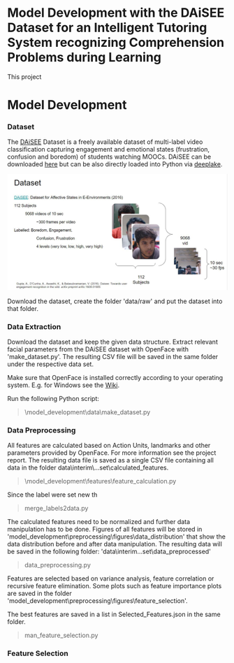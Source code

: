 # Model Development with the DAiSEE Dataset for an Intelligent Tutoring System recognizing Comprehension Problems during Learning
This project 


# Model Development
### Dataset
The [DAiSEE](https://arxiv.org/abs/1609.01885) Dataset is a freely available dataset of multi-label video classification
 capturing engagement and emotional states (frustration, confusion and boredom) of students watching MOOCs.
 DAiSEE can be downloaded [here](https://people.iith.ac.in/vineethnb/resources/daisee/index.html) but can be also 
 directly loaded into Python via [deeplake](https://datasets.activeloop.ai/docs/ml/datasets/daisee-dataset/).
 

![alt-text](Daisee.png) 
  
 Download the dataset, create the folder 'data/raw' and put the dataset into that folder.  

### Data Extraction
Download the dataset and keep the given data structure.
Extract relevant facial parameters from the DAiSEE dataset with OpenFace with 'make_dataset.py'. The resulting CSV 
file will be saved in the same folder under the respective data set.

Make sure that OpenFace is installed correctly according to your operating system. 
E.g. for Windows see the [Wiki](https://github.com/TadasBaltrusaitis/OpenFace/wiki/Windows-Installation).

Run the following Python script:
> \model_development\data\make_dataset.py



### Data Preprocessing
All features are calculated based on Action Units, landmarks and other parameters provided by OpenFace. 
For more information see the project report. The resulting data file is saved as a single CSV file containing all data in 
the folder data\interim\\...set\calculated_features.

> \model_development\features\feature_calculation.py


Since the label were set new th
> merge_labels2data.py


The calculated features need to be normalized and further data manipulation has to be done. Figures of all features will
be stored in 'model_development\preprocessing\figures\data_distribution\' that show the data distribution before and 
after data manipulation. 
The resulting data will be saved in the following folder: 'data\interim\...set\data_preprocessed\'
> data_preprocessing.py

Features are selected based on variance analysis, feature correlation or recursive feature elimination. 
Some plots such as feature importance plots are saved in the folder
'model_development\preprocessing\figures\feature_selection\'. 

The best features are saved in a list in Selected_Features.json in the same folder.
> man_feature_selection.py

### Feature Selection





